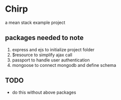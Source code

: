 # Chirp
a mean stack example project

## packages needed to note
1. express and ejs to initialize project folder
2. $resource to simplify ajax call
3. passport to handle user authentication
4. mongoose to connect mongodb and define schema

## TODO
* do this without above packages
